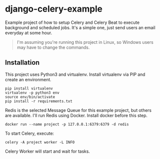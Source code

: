 # django-celery-example
Example project of how to setup Celery and Celery Beat to execute background and scheduled jobs. It's a simple one, 
just send users an email everyday at some hour.

> I'm assuming you're running this project in Linux, so Windows users may have to change the commands.

## Installation
This project uses Python3 and virtualenv. Install virtualenv via PIP and create an environment.
```
pip install virtualenv
virtualenv -p python3 env
source env/bin/activate
pip install -r requirements.txt
```

Redis is the selected Message Queue for this example project, but others are available. I'll run Redis using Docker.
Install docker before this step.
```
docker run --name project -p 127.0.0.1:6379:6379 -d redis
```
To start Celery, execute:
```
celery -A project worker -L INFO
```
Celery Worker will start and wait for tasks.
